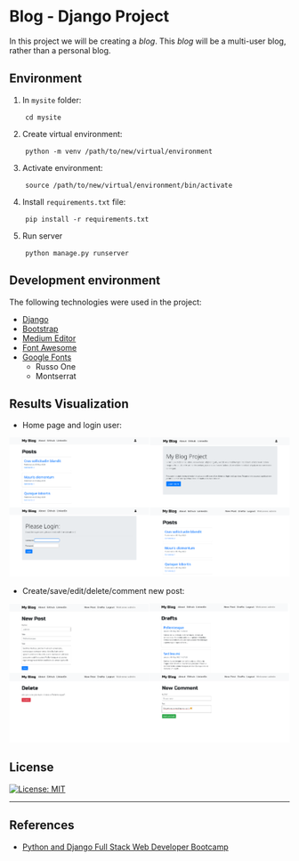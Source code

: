 # Blog - Django Project

In this project we will be creating a *blog*. This *blog* will be a multi-user blog, rather than a personal blog.

## Environment

1. In `mysite` folder:

```
	cd mysite
```

2. Create virtual environment:

```
	python -m venv /path/to/new/virtual/environment
```

3. Activate environment:

```
	source /path/to/new/virtual/environment/bin/activate
```

4. Install `requirements.txt` file:

```
	pip install -r requirements.txt
```

5. Run server

```
	python manage.py runserver
```

## Development environment

The following technologies were used in the project:

* [Django](https://www.djangoproject.com/)
* [Bootstrap](https://getbootstrap.com/)
* [Medium Editor](https://github.com/yabwe/medium-editor)
* [Font Awesome](https://fontawesome.com/)
* [Google Fonts](https://fonts.google.com)
	* Russo One
	* Montserrat

## Results Visualization

* Home page and login user:

![blog django](img/blog_django_1.png)

* Create/save/edit/delete/comment new post:

![blog django](img/blog_django_2.png)


## License

[![License: MIT](https://img.shields.io/badge/License-MIT-red.svg)](https://opensource.org/licenses/MIT)

---

## References

* [Python and Django Full Stack Web Developer Bootcamp](https://www.udemy.com/course/python-and-django-full-stack-web-developer-bootcamp/)



